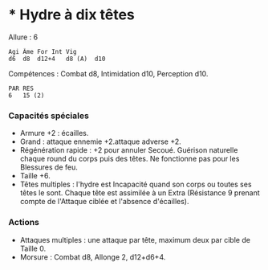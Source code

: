 # * Hydre à dix têtes

Allure : 6

	Agi	Âme	For	Int	Vig
	d6	d8	d12+4	d8 (A)	d10

Compétences : Combat d8, Intimidation d10, Perception d10.

	PAR	RES
	6	15 (2)

### Capacités spéciales
- Armure +2 : écailles.
- Grand : attaque ennemie +2.attaque adverse +2.
- Régénération rapide : +2 pour annuler Secoué. Guérison naturelle chaque round du corps puis des têtes. Ne fonctionne pas pour les Blessures de feu. 
- Taille +6.
- Têtes multiples : l'hydre est Incapacité quand son corps ou toutes ses têtes le sont. Chaque tête est assimilée à un Extra (Résistance 9 prenant compte de l'Attaque ciblée et l'absence d'écailles).

### Actions
- Attaques multiples : une attaque par tête, maximum deux par cible de Taille 0.
- Morsure : Combat d8, Allonge 2, d12+d6+4.
